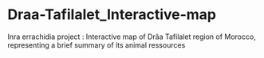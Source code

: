 # Draa-Tafilalet_Interactive-map
Inra errachidia project : Interactive map of Drâa Tafilalet region of Morocco, representing a brief summary of its animal ressources
